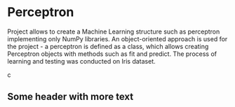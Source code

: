 # Perceptron
Project allows to create a Machine Learning structure such as perceptron implementing only NumPy libraries.
An object-oriented approach is used for the project - a perceptron is defined as a class, which allows creating Perceptron objects with methods such as fit and predict. The process of learning and testing was conducted on Iris dataset.

c
## Some header with more text